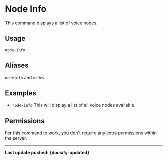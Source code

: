 # Node Info
This command displays a list of voice nodes.

## Usage
`node-info`

## Aliases
`nodeinfo` and `nodes`

## Examples
- `node-info` This will display a list of all voice nodes available. 

## Permissions
For this command to work, you don't require any extra permissions within the server.

----

**Last update pushed: {docsify-updated}**